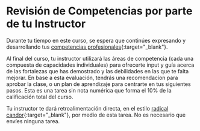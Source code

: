 ﻿# Revisión de Competencias por parte de tu Instructor

Durante tu tiempo en este curso, se espera que continúes expresando y desarrollando tus [competencias profesionales](./professional-competencies){:target="_blank"}.

Al final del curso, tu instructor utilizará las áreas de competencia (cada una compuesta de capacidades individuales) para ofrecerte input y guía acerca de las fortalezas que has demostrado y las debilidades en las que te falta mejorar. En base a esta evaluación, tendrás una recomendacíon para aprobar la clase, o un plan de aprendizaje para centrarte en tus siguientes pasos. Esta es una tarea sin nota numérica que forma el 10% de la calificación total del curso. 

Tu instructor te dará retroalimentación directa, en el estilo [radical candor](http://firstround.com/review/radical-candor-the-surprising-secret-to-being-a-good-boss/){:target="_blank"}, por medio de esta tarea. No es necesario que envíes ninguna tarea. 
